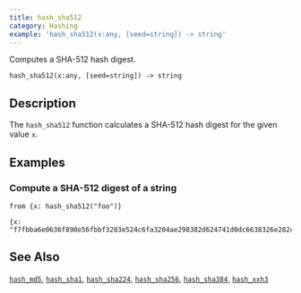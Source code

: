 ```yaml
---
title: hash_sha512
category: Hashing
example: 'hash_sha512(x:any, [seed=string]) -> string'
---
```



Computes a SHA-512 hash digest.

```tql
hash_sha512(x:any, [seed=string]) -> string
```

## Description

The `hash_sha512` function calculates a SHA-512 hash digest for the given value
`x`.

## Examples

### Compute a SHA-512 digest of a string

```tql
from {x: hash_sha512("foo")}
```

```tql
{x: "f7fbba6e0636f890e56fbbf3283e524c6fa3204ae298382d624741d0dc6638326e282c41be5e4254d8820772c5518a2c5a8c0c7f7eda19594a7eb539453e1ed7"}
```

## See Also

[`hash_md5`](/reference/functions/hash_md5),
[`hash_sha1`](/reference/functions/hash_sha1),
[`hash_sha224`](/reference/functions/hash_sha224),
[`hash_sha256`](/reference/functions/hash_sha256),
[`hash_sha384`](/reference/functions/hash_sha384),
[`hash_xxh3`](/reference/functions/hash_xxh3)

